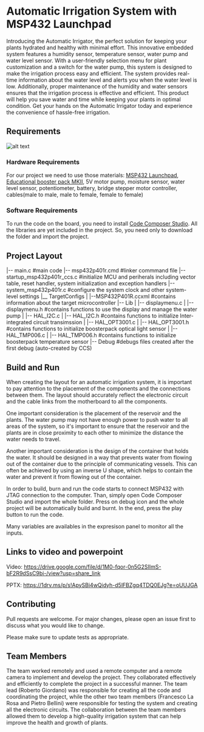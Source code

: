 # Automatic Irrigation System with MSP432 Launchpad

Introducing the Automatic Irrigator, the perfect solution for keeping your plants hydrated and healthy with minimal effort. This innovative embedded system features a humidity sensor, temperature sensor, water pump and water level sensor. With a user-friendly selection menu for plant customization and a switch for the water pump, this system is designed to make the irrigation process easy and efficient. The system provides real-time information about the water level and alerts you when the water level is low. Additionally, proper maintenance of the humidity and water sensors ensures that the irrigation process is effective and efficient. This product will help you save water and time while keeping your plants in optimal condition. Get your hands on the Automatic Irrigator today and experience the convenience of hassle-free irrigation.

## Requirements

 ![alt text](https://github.com/Robertogiordano/Automatic-Irrigation-System-Unitn-2022-2023/blob/main/img/final%20scheme.jpg)
 
### Hardware Requirements

For our project we need to use those materials:
[MSP432 Launchpad](),
[Educational booster pack MKII](),
5V motor pump, 
moisture sensor,
water level sensor,
potentiometer,
battery,
bridge stepper motor controller,
cables(male to male, male to female, female to female)

### Software Requirements
To run the code on the board, you need to install [Code Composer Studio]().
All the libraries are yet included in the project. So, you need only to download the folder and import the project. 

## Project Layout 

|-- main.c                             #main code
|-- msp432p401r.cmd                    #linker commmand file
|-- startup_msp432p401r_ccs.c          #initialize MCU and periherals including vector table, reset handler, system initialization and exception handlers
|-- system_msp432p401r.c               #configure the system clock and other system-level settings
|__ TargetConfigs
|   |--MSP432P401R.ccxml               #contains information about the target microcontroller
|-- Lib
|   |-- displaymenu.c
|   |-- displaymenu.h                  #contains functions to use the display and manage the water pump
|   |-- HAL_I2C.c
|   |-- HAL_I2C.h                      #contains functions to initialize Inter-integrated circuit transimssion
|   |-- HAL_OPT3001.c
|   |-- HAL_OPT3001.h                  #contains functions to initialize boosterpack optical light sensor
|   |-- HAL_TMP006.c
|   |-- HAL_TMP006.h                   #contains functions to initialize boosterpack temperature sensor
|-- Debug                              #debugs files created after the first debug (auto-created by CCS)


## Build and Run
When creating the layout for an automatic irrigation system, it is important to pay attention to the placement of the components and the connections between them. The layout should accurately reflect the electronic circuit and the cable links from the motherboard to all the components.

One important consideration is the placement of the reservoir and the plants. The water pump may not have enough power to push water to all areas of the system, so it's important to ensure that the reservoir and the plants are in close proximity to each other to minimize the distance the water needs to travel.

Another important consideration is the design of the container that holds the water. It should be designed in a way that prevents water from flowing out of the container due to the principle of communicating vessels. This can often be achieved by using an inverse U shape, which helps to contain the water and prevent it from flowing out of the container.

In order to build, burn and run the code starts to connect MSP432 with JTAG connection to the computer.
Than, simply open Code Composer Studio and import the whole folder.
Press on debug icon and the whole project will be automatically build and burnt.
In the end, press the play button to run the code.

Many variables are availables in the expresison panel to monitor all the inputs.

## Links to video and powerpoint
Video:
https://drive.google.com/file/d/1M0-fqor-0n5G2SIImS-bF2R9dSsC9bi-/view?usp=share_link

PPTX:
https://1drv.ms/p/s!ApySBi4wQidyh-d5lFBZgq4TDQ0EJg?e=oUUJGA

## Contributing

Pull requests are welcome. For major changes, please open an issue first
to discuss what you would like to change.

Please make sure to update tests as appropriate.

## Team Members

The team worked remotely and used a remote computer and a remote camera to implement and develop the project. They collaborated effectively and efficiently to complete the project in a successful manner. The team lead (Roberto Giordano) was responsible for creating all the code and coordinating the project, while the other two team members (Francesco La Rosa and Pietro Bellini) were responsible for testing the system and creating all the electronic circuits. The collaboration between the team members allowed them to develop a high-quality irrigation system that can help improve the health and growth of plants.
